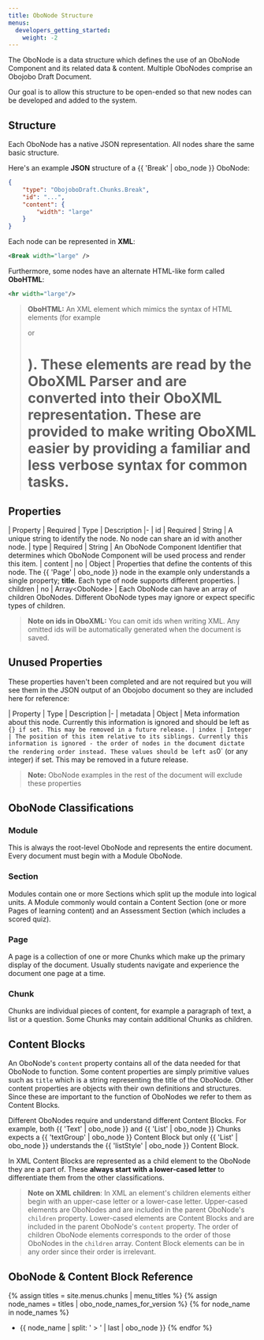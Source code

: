 ```yaml
---
title: OboNode Structure
menus:
  developers_getting_started:
    weight: -2
---
```


The OboNode is a data structure which defines the use of an OboNode Component and its related data & content. Multiple OboNodes comprise an Obojobo Draft Document.

Our goal is to allow this structure to be open-ended so that new nodes can be developed and added to the system.

## Structure

Each OboNode has a native JSON representation. All nodes share the same basic structure.

Here's an example **JSON** structure of a {{ 'Break' | obo_node }} OboNode:

```json
{
	"type": "ObojoboDraft.Chunks.Break",
	"id": "...",
	"content": {
		"width": "large"
	}
}
```

Each node can be represented in **XML**:

```xml
<Break width="large" />
```

Furthermore, some nodes have an alternate HTML-like form called **OboHTML**:

```xml
<hr width="large"/>
```

> **OboHTML:** An XML element which mimics the syntax of HTML elements (for example <p> or <h1>). These elements are read by the OboXML Parser and are converted into their OboXML representation. These are provided to make writing OboXML easier by providing a familiar and less verbose syntax for common tasks.

## Properties

| Property | Required | Type | Description
|-
| id | Required | String | A unique string to identify the node. No node can share an id with another node.
| type | Required | String | An OboNode Component Identifier that determines which OboNode Component will be used process and render this item.
| content | no | Object | Properties that define the contents of this node. The {{ 'Page' | obo_node }} node in the example only understands a single property; **title**. Each type of node supports different properties.
| children | no | Array\<OboNode> | Each OboNode can have an array of children OboNodes. Different OboNode types may ignore or expect specific types of children.

> **Note on ids in OboXML:** You can omit ids when writing XML. Any omitted ids will be automatically generated when the document is saved.

## Unused Properties

These properties haven't been completed and are not required but you will see them in the JSON output of an Obojobo document so they are included here for reference:

| Property | Type | Description
|-
| metadata | Object | Meta information about this node. Currently this information is ignored and should be left as `{} if set. This may be removed in a future release. | index | Integer | The position of this item relative to its siblings. Currently this information is ignored - the order of nodes in the document dictate the rendering order instead. These values should be left as`0` (or any integer) if set. This may be removed in a future release.

> **Note:** OboNode examples in the rest of the document will exclude these properties

## OboNode Classifications

### Module

This is always the root-level OboNode and represents the entire document. Every document must begin with a Module OboNode.

### Section

Modules contain one or more Sections which split up the module into logical units. A Module commonly would contain a Content Section (one or more Pages of learning content) and an Assessment Section (which includes a scored quiz).

### Page

A page is a collection of one or more Chunks which make up the primary display of the document. Usually students navigate and experience the document one page at a time.

### Chunk

Chunks are individual pieces of content, for example a paragraph of text, a list or a question. Some Chunks may contain additional Chunks as children.

## Content Blocks

An OboNode's `content` property contains all of the data needed for that OboNode to function. Some content properties are simply primitive values such as `title` which is a string representing the title of the OboNode. Other content properties are objects with their own definitions and structures. Since these are important to the function of OboNodes we refer to them as Content Blocks.

Different OboNodes require and understand different Content Blocks. For example, both {{ 'Text' | obo_node }} and {{ 'List' | obo_node }} Chunks expects a {{ 'textGroup' | obo_node }} Content Block but only {{ 'List' | obo_node }} understands the {{ 'listStyle' | obo_node }} Content Block.

In XML Content Blocks are represented as a child element to the OboNode they are a part of. These **always start with a lower-cased letter** to differentiate them from the other classifications.

> **Note on XML children**: In XML an element's children elements either begin with an upper-case letter or a lower-case letter. Upper-cased elements are OboNodes and are included in the parent OboNode's `children` property. Lower-cased elements are Content Blocks and are included in the parent OboNode's `content` property. The order of children OboNode elements corresponds to the order of those OboNodes in the `children` array. Content Block elements can be in any order since their order is irrelevant.

## OboNode & Content Block Reference

{% assign titles = site.menus.chunks | menu_titles %}
{% assign node_names = titles | obo_node_names_for_version %}
{% for node_name in node_names %}

- {{ node_name | split: ' > ' | last | obo_node }}
  {% endfor %}

